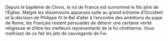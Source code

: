 ﻿---
id: origins_fr.md#fils-et-filles-de-l’Église
name: Fils et filles de l’Église
---

Depuis le baptême de Clovis, le roi de France est surnommé le fils aîné de l’Église. Malgré les dissensions apparues suite au grand schisme d’Occident et la décision de Philippe IV le Bel d’aller à l’encontre des ambitions du pape de Rome, les Français restent persuadés de détenir une certaine vérité religieuse et d’être les meilleurs représentants de la foi chrétienne. Vous maîtrisez de ce fait les jets de sauvegarde de Foi.

